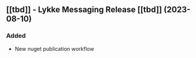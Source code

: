 ## [[tbd]] - Lykke Messaging Release [[tbd]] (2023-08-10)

### Added
- New nuget publication workflow
